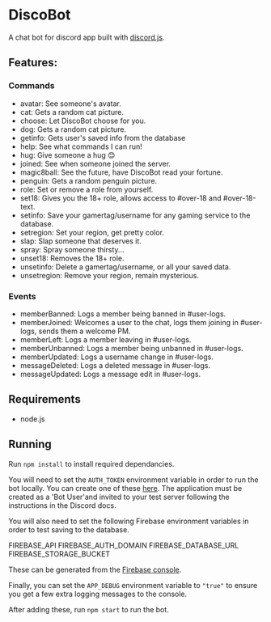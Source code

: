 # DiscoBot
A chat bot for discord app built with [discord.js](https://github.com/hydrabolt/discord.js/).

## Features:
### Commands
- avatar: See someone's avatar.
- cat: Gets a random cat picture.
- choose: Let DiscoBot choose for you.
- dog: Gets a random cat picture.
- getinfo: Gets user's saved info from the database
- help: See what commands I can run!
- hug: Give someone a hug :blush:
- joined: See when someone joined the server.
- magic8ball: See the future, have DiscoBot read your fortune.
- penguin: Gets a random penguin picture.
- role: Set or remove a role from yourself.
- set18: Gives you the 18+ role, allows access to #over-18 and #over-18-text.
- setinfo: Save your gamertag/username for any gaming service to the database.
- setregion: Set your region, get pretty color.
- slap: Slap someone that deserves it.
- spray: Spray someone thirsty...
- unset18: Removes the 18+ role.
- unsetinfo: Delete a gamertag/username, or all your saved data.
- unsetregion: Remove your region, remain mysterious.

### Events
- memberBanned: Logs a member being banned in #user-logs.
- memberJoined: Welcomes a user to the chat, logs them joining in #user-logs, sends them a welcome PM.
- memberLeft: Logs a member leaving in #user-logs.
- memberUnbanned: Logs a member being unbanned in #user-logs.
- memberUpdated: Logs a username change in #user-logs.
- messageDeleted: Logs a deleted message in #user-logs.
- messageUpdated: Logs a message edit in #user-logs.


## Requirements
- node.js

## Running
Run `npm install` to install required dependancies.

You will need to set the `AUTH_TOKEN` environment variable in order to run the bot locally. You can create one of these [here](https://discordapp.com/developers/applications/me). The application must be created as a 'Bot User'and invited to your test server following the instructions in the Discord docs.

You will also need to set the following Firebase environment variables in order to test saving to the database.

  FIREBASE_API
  FIREBASE_AUTH_DOMAIN
  FIREBASE_DATABASE_URL
  FIREBASE_STORAGE_BUCKET

These can be generated from the [Firebase console](https://console.firebase.google.com/).

Finally, you can set the `APP_DEBUG` environment variable to `"true"` to ensure you get a few extra logging messages to the console.

After adding these, run `npm start` to run the bot.
